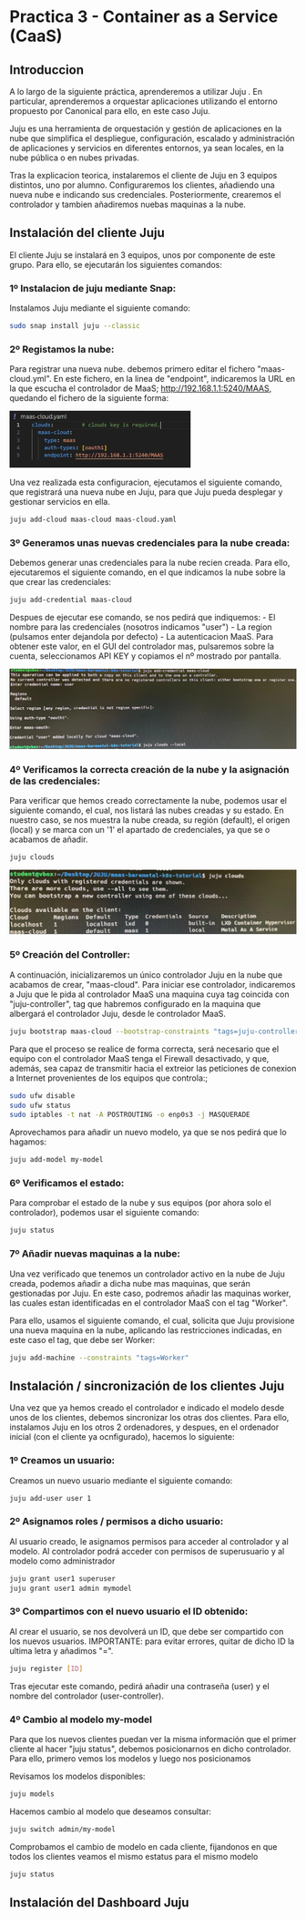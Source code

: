 # Practica 3 - Container as a Service (CaaS)


## Introduccion
A lo largo de la siguiente práctica, aprenderemos a utilizar Juju . En particular, aprenderemos a orquestar aplicaciones utilizando el entorno propuesto por Canonical para ello, en este caso Juju. 

Juju es una herramienta de orquestación y gestión de aplicaciones en la nube que simplifica el despliegue, configuración, escalado y administración de aplicaciones y servicios en diferentes entornos, ya sean locales, en la nube pública o en nubes privadas.

Tras la explicacion teorica, instalaremos el cliente de Juju en 3 equipos distintos, uno por alumno. Configuraremos los clientes, añadiendo una nueva nube e indicando sus credenciales. Posteriormente, crearemos el controlador y tambien añadiremos nuebas maquinas a la nube.


## Instalación del cliente Juju
El cliente Juju se instalará en 3 equipos, unos por componente de este grupo. Para ello, se ejecutarán los siguientes comandos:

### 1º Instalacion de juju mediante Snap:
Instalamos Juju mediante el siguiente comando:

```bash
sudo snap install juju --classic
```

### 2º Registamos la nube:
Para registrar una nueva nube. debemos primero editar el fichero "maas-cloud.yml". En este fichero, en la linea de "endpoint", indicaremos la URL en la 
que escucha el controlador de MaaS; http://192.168.1.1:5240/MAAS, quedando el fichero de la siguiente forma:

![Foto 1](imgs/1.jpg)


Una vez realizada esta configuracion, ejecutamos el siguiente comando, que registrará una nueva nube en Juju, para que Juju pueda desplegar y gestionar servicios en ella.

```bash
juju add-cloud maas-cloud maas-cloud.yaml
```

### 3º Generamos unas nuevas credenciales para la nube creada:
Debemos generar unas credenciales para la nube recien creada. Para ello, ejecutaremos el siguiente comando, en el que indicamos la nube sobre la que crear las credenciales:

```bash
juju add-credential maas-cloud
```

Despues de ejecutar ese comando, se nos pedirá que indiquemos:
    - El nombre para las credenciales (nosotros indicamos "user")
    - La region (pulsamos enter dejandola por defecto) 
    - La autenticacion MaaS. Para obtener este valor, en el GUI del controlador mas, pulsaremos sobre la cuenta, seleccionamos API KEY y copiamos el nº mostrado por pantalla.

![Foto 2](imgs/2.jpg)


### 4º Verificamos la correcta creación de la nube y la asignación de las credenciales:
Para verificar que hemos creado correctamente la nube, podemos usar el siguiente comando, el cual, nos listará las nubes creadas y su estado. En nuestro caso, se nos muestra la nube creada, su región (default), el origen (local) y se marca con un '1' el apartado de credenciales, ya que se o acabamos de añadir.

```bash
juju clouds
```

![Foto 2_2](imgs/2_2.jpg)


### 5º Creación del Controller:
A continuación, inicializaremos un único controlador Juju en la nube que acabamos de crear, "maas-cloud". Para iniciar ese controlador, indicaremos a Juju que le pida al controlador MaaS una maquina cuya tag coincida con "juju-controller", tag que habremos configurado en la maquina que albergará el controlador Juju, desde le controlador MaaS.


```bash
juju bootstrap maas-cloud --bootstrap-constraints "tags=juju-controller"
```

Para que el proceso se realice de forma correcta, será necesario que el equipo con el controlador MaaS tenga el Firewall desactivado, y que, además, sea capaz de transmitir hacia el extreior las peticiones de conexion a Internet provenientes de los equipos que controla:;

```bash
sudo ufw disable
sudo ufw status
sudo iptables -t nat -A POSTROUTING -o enp0s3 -j MASQUERADE
```

Aprovechamos para añadir un nuevo modelo, ya que se nos pedirá que lo hagamos:
```bash
juju add-model my-model
```


### 6º Verificamos el estado:
Para comprobar el estado de la nube y sus equipos (por ahora solo el controlador), podemos usar el siguiente comando:

```bash
juju status
```


### 7º Añadir nuevas maquinas a la nube:
Una vez verificado que tenemos un controlador activo en la nube de Juju creada, podemos añadir a dicha nube mas maquinas, que serán gestionadas por Juju. En este caso, podremos añadir las maquinas worker, las cuales estan identificadas en el controlador MaaS con el tag "Worker".

Para ello, usamos el siguiente comando, el cual, solicita que Juju provisione una nueva maquina en la nube, aplicando las restricciones indicadas, en este caso el tag, que debe ser Worker:

```bash
juju add-machine --constraints "tags=Worker"
```


## Instalación / sincronización de los clientes Juju
Una vez que ya hemos creado el controlador e indicado el modelo desde unos de los clientes, debemos sincronizar los otras dos clientes. Para ello, instalamos Juju en los otros 2 ordenadores, y despues, en el ordenador inicial (con el cliente ya ocnfigurado), hacemos lo siguiente:

### 1º Creamos un usuario:

Creamos un nuevo usuario mediante el siguiente comando:

```bash
juju add-user user 1
```

### 2º Asignamos roles / permisos a dicho usuario:
Al usuario creado, le asignamos permisos para acceder al controlador y al modelo. Al controlador podrá acceder con permisos de superusuario y al modelo como administrador

```bash
juju grant user1 superuser
juju grant user1 admin mymodel
```

### 3º Compartimos con el nuevo usuario el ID obtenido:
Al crear el usuario, se nos devolverá un ID, que debe ser compartido con los nuevos usuarios. IMPORTANTE: para evitar errores, quitar de dicho ID la ultima letra y añadimos "=".

```bash
juju register [ID]
```

Tras ejecutar este comando, pedirá añadir una contraseña (user) y el nombre del controlador (user-controller).

### 4º Cambio al modelo my-model
Para que los nuevos clientes puedan ver la misma información que el primer cliente al hacer "juju status", debemos posicionarnos en dicho controlador. Para ello, primero vemos los modelos y luego nos posicionamos

Revisamos los modelos disponibles:
```bash
juju models
```


Hacemos cambio al modelo que deseamos consultar:
```bash
juju switch admin/my-model
```

Comprobamos el cambio de modelo en cada cliente, fijandonos en que todos los clientes veamos el mismo estatus para el mismo modelo
```bash
juju status
```


## Instalación del Dashboard Juju

